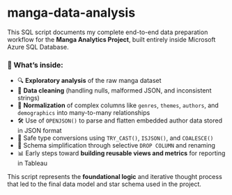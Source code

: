 # manga-data-analysis

This SQL script documents my complete end-to-end data preparation workflow for the **Manga Analytics Project**, built entirely inside Microsoft Azure SQL Database.

### 📌 What’s inside:
- 🔍 **Exploratory analysis** of the raw manga dataset  
- 🧼 **Data cleaning** (handling nulls, malformed JSON, and inconsistent strings)  
- 🧩 **Normalization** of complex columns like `genres`, `themes`, `authors`, and `demographics` into many-to-many relationships  
- 🛠️ Use of `OPENJSON()` to parse and flatten embedded author data stored in JSON format  
- 🧪 Safe type conversions using `TRY_CAST()`, `ISJSON()`, and `COALESCE()`  
- 🧹 Schema simplification through selective `DROP COLUMN` and renaming  
- 📊 Early steps toward **building reusable views and metrics** for reporting in Tableau  

This script represents the **foundational logic** and iterative thought process that led to the final data model and star schema used in the project.
